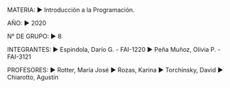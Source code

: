 
MATERIA:        ► Introducción a la Programación. 

AÑO:            ► 2020

N° DE GRUPO:    ► 8

INTEGRANTES:    ► Espindola, Darío G.   - FAI-1220
                ► Peña Muñoz, Olivia P. - FAI-3121

PROFESORES:     ► Rotter, María José
                ► Rozas, Karina
                ► Torchinsky, David
                ► Chiarotto, Agustín
